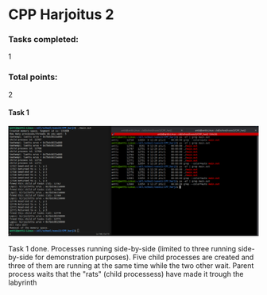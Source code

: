 # CPP Harjoitus 2
### Tasks completed:
1
### Total points:
2

#### Task 1
![task1](./img/task1.png)

Task 1 done. Processes running side-by-side (limited to three running side-by-side for demonstration purposes). Five child processes are created and three of them are running at the same time while the two other wait. Parent process waits that the "rats" (child processess) have made it trough the labyrinth

